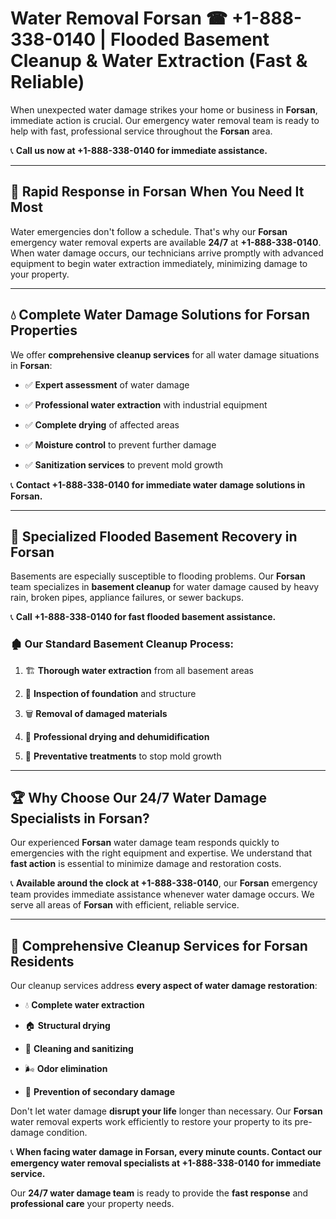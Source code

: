 # Water Removal Forsan ☎ +1-888-338-0140 | Flooded Basement Cleanup & Water Extraction (Fast & Reliable)

When unexpected water damage strikes your home or business in **Forsan**, immediate action is crucial. Our emergency water removal team is ready to help with fast, professional service throughout the **Forsan** area. 

📞 **Call us now at +1-888-338-0140 for immediate assistance.**
---
## 🚀 Rapid Response in Forsan When You Need It Most
Water emergencies don't follow a schedule. That's why our **Forsan** emergency water removal experts are available **24/7** at **+1-888-338-0140**. When water damage occurs, our technicians arrive promptly with advanced equipment to begin water extraction immediately, minimizing damage to your property.
---
## 💧 Complete Water Damage Solutions for Forsan Properties
We offer **comprehensive cleanup services** for all water damage situations in **Forsan**:
- ✅ **Expert assessment** of water damage  
- ✅ **Professional water extraction** with industrial equipment  
- ✅ **Complete drying** of affected areas  
- ✅ **Moisture control** to prevent further damage  
- ✅ **Sanitization services** to prevent mold growth  
📞 **Contact +1-888-338-0140 for immediate water damage solutions in Forsan.**
---
## 🌊 Specialized Flooded Basement Recovery in Forsan
Basements are especially susceptible to flooding problems. Our **Forsan** team specializes in **basement cleanup** for water damage caused by heavy rain, broken pipes, appliance failures, or sewer backups. 
📞 **Call +1-888-338-0140 for fast flooded basement assistance.**
### 🏚️ Our Standard Basement Cleanup Process:
1. 🏗️ **Thorough water extraction** from all basement areas  
2. 🔎 **Inspection of foundation** and structure  
3. 🗑️ **Removal of damaged materials**  
4. 💨 **Professional drying and dehumidification**  
5. 🚫 **Preventative treatments** to stop mold growth  
---
## 🏆 Why Choose Our 24/7 Water Damage Specialists in Forsan?
Our experienced **Forsan** water damage team responds quickly to emergencies with the right equipment and expertise. We understand that **fast action** is essential to minimize damage and restoration costs.
📞 **Available around the clock at +1-888-338-0140**, our **Forsan** emergency team provides immediate assistance whenever water damage occurs. We serve all areas of **Forsan** with efficient, reliable service.
---
## 🧹 Comprehensive Cleanup Services for Forsan Residents
Our cleanup services address **every aspect of water damage restoration**:
- 💧 **Complete water extraction**  
- 🏠 **Structural drying**  
- 🧼 **Cleaning and sanitizing**  
- 🌬️ **Odor elimination**  
- 🚫 **Prevention of secondary damage**  
Don't let water damage **disrupt your life** longer than necessary. Our **Forsan** water removal experts work efficiently to restore your property to its pre-damage condition.
📞 **When facing water damage in Forsan, every minute counts. Contact our emergency water removal specialists at +1-888-338-0140 for immediate service.**
Our **24/7 water damage team** is ready to provide the **fast response** and **professional care** your property needs.
